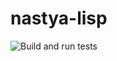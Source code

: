 # nastya-lisp

![Build and run tests](https://github.com/pawel-jarosz/nastya-lisp/workflows/Build%20and%20run%20tests/badge.svg?branch=devel?event=push)
